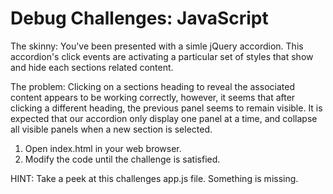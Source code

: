 # Debug Challenges: JavaScript

The skinny: You've been presented with a simle jQuery accordion.  This accordion's click events are activating a particular set of styles that show and hide each sections related content.

The problem: Clicking on a sections heading to reveal the associated content appears to be working correctly, however, it seems that after clicking a different heading, the previous panel seems to remain visible.  It is expected that our accordion only display one panel at a time, and collapse all visible panels when a new section is selected.

1. Open index.html in your web browser.
2. Modify the code until the challenge is satisfied.

HINT: Take a peek at this challenges app.js file. Something is missing.
